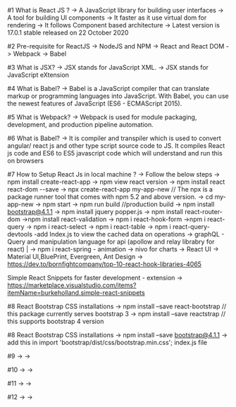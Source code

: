 #1 What is React JS ? -> A JavaScript library for building user interfaces -> A tool for building UI components -> It faster as it use virtual dom for rendering -> It follows Component based architecture -> Latest version is 17.0.1 stable released on 22 October 2020

#2 Pre-requisite for ReactJS -> NodeJS and NPM -> React and React DOM -> Webpack -> Babel

#3 What is JSX? -> JSX stands for JavaScript XML. -> JSX stands for JavaScript eXtension

#4 What is Babel? -> Babel is a JavaScript compiler that can translate markup or programming languages into JavaScript. With Babel, you can use the newest features of JavaScript (ES6 - ECMAScript 2015).

#5 What is Webpack? -> Webpack is used for module packaging, development, and production pipeline automation.

#6 What is Babel? -> It is compiler and transpiler which is used to convert angular/ react js and other type script source code to JS. It compiles React js code and ES6 to ES5 javascript code which will understand and run this on browsers

#7 How to Setup React Js in local machine ? -> Follow the below steps -> npm install create-react-app -> npm view react version -> npm install react react-dom --save -> npx create-react-app my-app-new // The npx is a package runner tool that comes with npm 5.2 and above version. -> cd my-app-new -> npm start -> npm run build //production build -> npm install bootstrap@4.1.1 -> npm install jquery popper.js -> npm install react-router-dom ->npm install react-validation -> npm i react-hook-form ->npm i react-query
-> npm i react-select -> npm i react-table -> npm i react-query-devtools  -add Index.js <ReactQueryDevtools> to view the cached data on operations 
-> graphQL - Query and manipulation language for api (apollow and relay librabry for react) | 
-> npm i react-spring - animation
-> nivo for charts
-> React UI -> Material UI,BluePrint, Evergreen, Ant Design 
-> https://dev.to/bornfightcompany/top-10-react-hook-libraries-4065

Simple React Snippets for faster development - extension
-> https://marketplace.visualstudio.com/items?itemName=burkeholland.simple-react-snippets

#8 React Bootstrap CSS installations -> npm install –save react-bootstrap // this package currently serves bootstrap 3 -> npm install –save reactstrap // this supports bootstrap 4 version

#8 React Bootstrap CSS installations -> npm install –save bootstrap@4.1.1 -> add this in import 'bootstrap/dist/css/bootstrap.min.css'; index.js file

#9 -> ->

#10 -> ->

#11 -> ->

#12 -> ->
